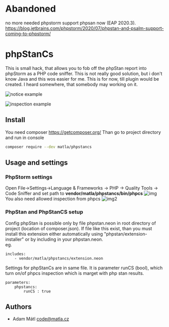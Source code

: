 # Abandoned
no more needed phpstorm support phpsan now (EAP 2020.3). https://blog.jetbrains.com/phpstorm/2020/07/phpstan-and-psalm-support-coming-to-phpstorm/

phpStanCs
=========
This is small hack, that allows you to fob off the phpStan report into phpStorm as a PHP code sniffer.
This is not really good solution, but i don't know Java and this wos easier for me.
This is for now, till plugin would be created. I heard somewhere, that somebody may working on it.

![notice example](resources/readmeImg/noticeExample.png)

![inspection example](resources/readmeImg/inspectionExample.png)

## Install
You need composer https://getcomposer.org/
Than go to project directory and run in console
```bash
composer require --dev matla/phpstancs 
```

## Usage and settings 
### PhpStorm settings
Open File->Settings->Language & Frameworks -> PHP -> Quality Tools -> Code Sniffer
and set path to __vendor/matla/phpstancs/bin/phpcs__
![img](resources/readmeImg/setPhpStorm1.png)
You also need allowed inspection from phpcs
![img2](resources/readmeImg/setPhpStorm2.png)
### PhpStan and PhpStanCS setup
Config phpStan is possible only by file phpstan.neon 
in root directory of project (location of composer.json).
If file like this exist, than you must install this extension 
either automatically using "phpstan/extension-installer" or by including in your phpstan.neon.  
eg.
```neon
includes:
	- vendor/matla/phpstancs/extension.neon
```  
Settings for phpStanCs are in same file. 
It is parameter runCS (bool), which turn on/of phpcs inspection which is marget with php stan results.
```neon
parameters:
    phpstancs:
	    runCS : true
```

## Authors
* Adam Mátl <code@matla.cz>

